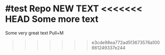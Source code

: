 #test Repo
NEW TEXT
<<<<<<< HEAD
Some more text
=======
Some very great text
Pull+M
>>>>>>> e3cde98ea772ad5f3673576a100661249337e244

